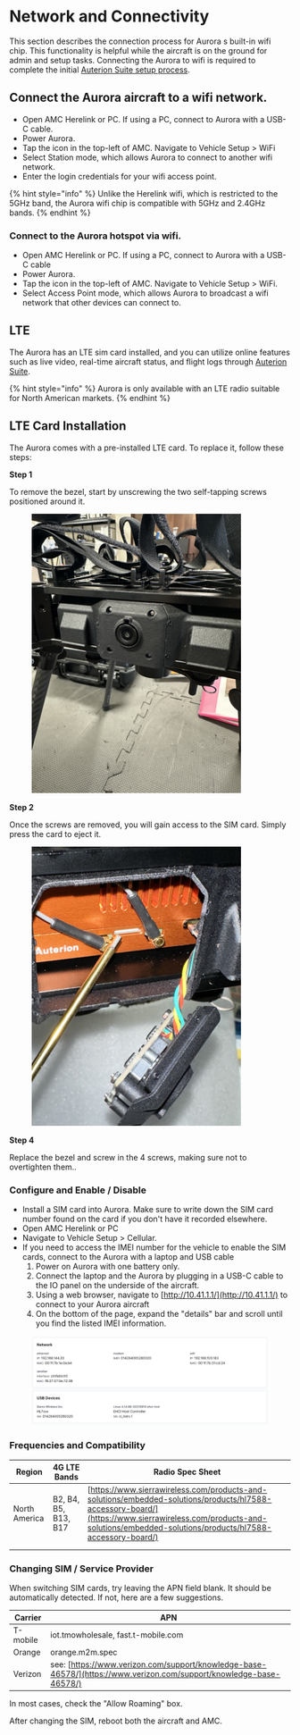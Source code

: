 # Network and Connectivity

This section describes the connection process for Aurora s built-in wifi chip. This functionality is helpful while the aircraft is on the ground for admin and setup tasks. Connecting the Aurora to wifi is required to complete the initial [Auterion Suite setup process](broken-reference).&#x20;

## Connect the Aurora aircraft to a wifi network.

* Open AMC Herelink or PC. If using a PC, connect to Aurora with a USB-C cable.
* Power Aurora.
* Tap the icon in the top-left of AMC. Navigate to Vehicle Setup > WiFi
* Select Station mode, which allows Aurora to connect to another wifi network.
* Enter the login credentials for your wifi access point.&#x20;

{% hint style="info" %}
Unlike the Herelink wifi, which is restricted to the 5GHz band, the Aurora wifi chip is compatible with 5GHz and 2.4GHz bands.&#x20;
{% endhint %}

### Connect to the Aurora hotspot via wifi.

* Open AMC Herelink or PC. If using a PC, connect to Aurora with a USB-C cable
* Power Aurora.
* Tap the icon in the top-left of AMC. Navigate to Vehicle Setup > WiFi.
* Select Access Point mode, which allows Aurora to broadcast a wifi network that other devices can connect to.

## LTE

The Aurora has an LTE sim card installed, and you can utilize online features such as live video, real-time aircraft status, and flight logs through [Auterion Suite](broken-reference).&#x20;

{% hint style="info" %}
Aurora is only available with an LTE radio suitable for North American markets.&#x20;
{% endhint %}

## **LTE Card Installation**



The Aurora comes with a pre-installed LTE card. To replace it, follow these steps:



**Step 1**

To remove the bezel, start by unscrewing the two self-tapping screws positioned around it.

<figure><img src="../.gitbook/assets/IMG_8120.jpeg" alt="" width="375"><figcaption></figcaption></figure>



**Step 2**

Once the screws are removed, you will gain access to the SIM card. Simply press the card to eject it.

<figure><img src="../.gitbook/assets/IMG_8049.jpeg" alt="" width="375"><figcaption></figcaption></figure>



**Step 4**

Replace the bezel and screw in the 4 screws, making sure not to overtighten them..



### Configure and Enable / Disable

* Install a SIM card into Aurora. Make sure to write down the SIM card number found on the card if you don't have it recorded elsewhere.&#x20;
* Open AMC Herelink or PC
* Navigate to Vehicle Setup > Cellular.
* If you need to access the IMEI number for the vehicle to enable the SIM cards, connect to the Aurora with a laptop and USB cable
  1. Power on Aurora with one battery only.
  2. Connect the laptop and the Aurora by plugging in a USB-C cable to the IO panel on the underside of the aircraft.
  3. Using a web browser, navigate to [http://10.41.1.1/](http://10.41.1.1/) to connect to your Aurora aircraft
  4. On the bottom of the page, expand the "details" bar and scroll until you find the listed IMEI information.

<figure><img src="../.gitbook/assets/lte.webp" alt=""><figcaption></figcaption></figure>

### Frequencies and Compatibility



| Region        | 4G LTE Bands         | Radio Spec Sheet                                                                                                                                                                                                       |
| ------------- | -------------------- | ---------------------------------------------------------------------------------------------------------------------------------------------------------------------------------------------------------------------- |
| North America | B2, B4, B5, B13, B17 | [https://www.sierrawireless.com/products-and-solutions/embedded-solutions/products/hl7588-accessory-board/](https://www.sierrawireless.com/products-and-solutions/embedded-solutions/products/hl7588-accessory-board/) |
|               |                      |                                                                                                                                                                                                                        |
|               |                      |                                                                                                                                                                                                                        |

### Changing SIM / Service Provider

When switching SIM cards, try leaving the APN field blank. It should be automatically detected. If not, here are a few suggestions.

| Carrier  | APN                                                                                                                 |
| -------- | ------------------------------------------------------------------------------------------------------------------- |
| T-mobile | iot.tmowholesale, fast.t-mobile.com                                                                                 |
| Orange   | orange.m2m.spec                                                                                                     |
| Verizon  | see: [https://www.verizon.com/support/knowledge-base-46578/](https://www.verizon.com/support/knowledge-base-46578/) |

In most cases, check the "Allow Roaming" box.

After changing the SIM, reboot both the aircraft and AMC.
